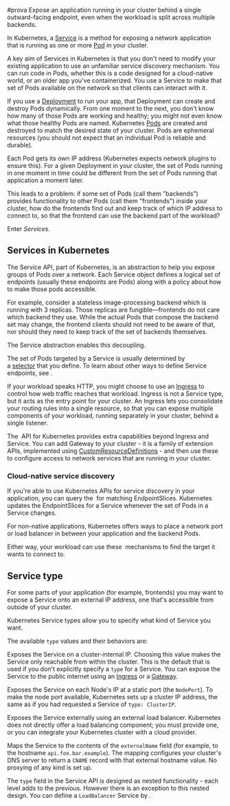 #prova 
Expose an application running in your cluster behind a single outward-facing endpoint, even when the workload is split across multiple backends.

In Kubernetes, a [Service](https://kubernetes.io/docs/concepts/services-networking/service/) is a method for exposing a network application that is running as one or more [Pod](../Workloads/Pod.md) in your cluster.

A key aim of Services in Kubernetes is that you don't need to modify your existing application to use an unfamiliar service discovery mechanism. You can run code in Pods, whether this is a code designed for a cloud-native world, or an older app you've containerized. You use a Service to make that set of Pods available on the network so that clients can interact with it.

If you use a [Deployment](../Workloads/Workload%20Management/Deployment.md) to run your app, that Deployment can create and destroy Pods dynamically. From one moment to the next, you don't know how many of those Pods are working and healthy; you might not even know what those healthy Pods are named. Kubernetes [Pods](https://kubernetes.io/docs/concepts/workloads/pods/) are created and destroyed to match the desired state of your cluster. Pods are ephemeral resources (you should not expect that an individual Pod is reliable and durable).

Each Pod gets its own IP address (Kubernetes expects network plugins to ensure this). For a given Deployment in your cluster, the set of Pods running in one moment in time could be different from the set of Pods running that application a moment later.

This leads to a problem: if some set of Pods (call them "backends") provides functionality to other Pods (call them "frontends") inside your cluster, how do the frontends find out and keep track of which IP address to connect to, so that the frontend can use the backend part of the workload?

Enter _Services_.

## Services in Kubernetes[](https://kubernetes.io/docs/concepts/services-networking/service/#services-in-kubernetes)

The Service API, part of Kubernetes, is an abstraction to help you expose groups of Pods over a network. Each Service object defines a logical set of endpoints (usually these endpoints are Pods) along with a policy about how to make those pods accessible.

For example, consider a stateless image-processing backend which is running with 3 replicas. Those replicas are fungible—frontends do not care which backend they use. While the actual Pods that compose the backend set may change, the frontend clients should not need to be aware of that, nor should they need to keep track of the set of backends themselves.

The Service abstraction enables this decoupling.

The set of Pods targeted by a Service is usually determined by a [selector](https://kubernetes.io/docs/concepts/overview/working-with-objects/labels/) that you define. To learn about other ways to define Service endpoints, see [](https://kubernetes.io/docs/concepts/services-networking/service/#services-without-selectors).

If your workload speaks HTTP, you might choose to use an [Ingress](https://kubernetes.io/docs/concepts/services-networking/ingress/) to control how web traffic reaches that workload. Ingress is not a Service type, but it acts as the entry point for your cluster. An Ingress lets you consolidate your routing rules into a single resource, so that you can expose multiple components of your workload, running separately in your cluster, behind a single listener.

The [](https://gateway-api.sigs.k8s.io/#what-is-the-gateway-api) API for Kubernetes provides extra capabilities beyond Ingress and Service. You can add Gateway to your cluster - it is a family of extension APIs, implemented using [CustomResourceDefinitions](https://kubernetes.io/docs/tasks/extend-kubernetes/custom-resources/custom-resource-definitions/) - and then use these to configure access to network services that are running in your cluster.

### Cloud-native service discovery[](https://kubernetes.io/docs/concepts/services-networking/service/#cloud-native-service-discovery)

If you're able to use Kubernetes APIs for service discovery in your application, you can query the [](https://kubernetes.io/docs/concepts/architecture/#kube-apiserver) for matching EndpointSlices. Kubernetes updates the EndpointSlices for a Service whenever the set of Pods in a Service changes.

For non-native applications, Kubernetes offers ways to place a network port or load balancer in between your application and the backend Pods.

Either way, your workload can use these [](https://kubernetes.io/docs/concepts/services-networking/service/#discovering-services) mechanisms to find the target it wants to connect to.

## Service type[](https://kubernetes.io/docs/concepts/services-networking/service/#publishing-services-service-types)

For some parts of your application (for example, frontends) you may want to expose a Service onto an external IP address, one that's accessible from outside of your cluster.

Kubernetes Service types allow you to specify what kind of Service you want.

The available `type` values and their behaviors are:

[](https://kubernetes.io/docs/concepts/services-networking/service/#type-clusterip)

Exposes the Service on a cluster-internal IP. Choosing this value makes the Service only reachable from within the cluster. This is the default that is used if you don't explicitly specify a `type` for a Service. You can expose the Service to the public internet using an [Ingress](https://kubernetes.io/docs/concepts/services-networking/ingress/) or a [Gateway](https://gateway-api.sigs.k8s.io/).

[](https://kubernetes.io/docs/concepts/services-networking/service/#type-nodeport)

Exposes the Service on each Node's IP at a static port (the `NodePort`). To make the node port available, Kubernetes sets up a cluster IP address, the same as if you had requested a Service of `type: ClusterIP`.

[](https://kubernetes.io/docs/concepts/services-networking/service/#loadbalancer)

Exposes the Service externally using an external load balancer. Kubernetes does not directly offer a load balancing component; you must provide one, or you can integrate your Kubernetes cluster with a cloud provider.

[](https://kubernetes.io/docs/concepts/services-networking/service/#externalname)

Maps the Service to the contents of the `externalName` field (for example, to the hostname `api.foo.bar.example`). The mapping configures your cluster's DNS server to return a `CNAME` record with that external hostname value. No proxying of any kind is set up.

The `type` field in the Service API is designed as nested functionality - each level adds to the previous. However there is an exception to this nested design. You can define a `LoadBalancer` Service by [](https://kubernetes.io/docs/concepts/services-networking/service/#load-balancer-nodeport-allocation).